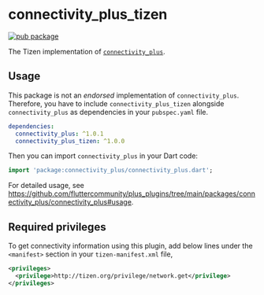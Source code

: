 # connectivity_plus_tizen

[![pub package](https://img.shields.io/pub/v/connectivity_plus_tizen.svg)](https://pub.dev/packages/connectivity_plus_tizen)

The Tizen implementation of [`connectivity_plus`](https://github.com/fluttercommunity/plus_plugins/tree/main/packages/connectivity_plus).

## Usage

This package is not an _endorsed_ implementation of `connectivity_plus`. Therefore, you have to include `connectivity_plus_tizen` alongside `connectivity_plus` as dependencies in your `pubspec.yaml` file.

```yaml
dependencies:
  connectivity_plus: ^1.0.1
  connectivity_plus_tizen: ^1.0.0
```

Then you can import `connectivity_plus` in your Dart code:

```dart
import 'package:connectivity_plus/connectivity_plus.dart';
```

For detailed usage, see https://github.com/fluttercommunity/plus_plugins/tree/main/packages/connectivity_plus/connectivity_plus#usage.

## Required privileges

To get connectivity information using this plugin, add below lines under the `<manifest>` section in your `tizen-manifest.xml` file,

```xml
<privileges>
  <privilege>http://tizen.org/privilege/network.get</privilege>
</privileges>
```
